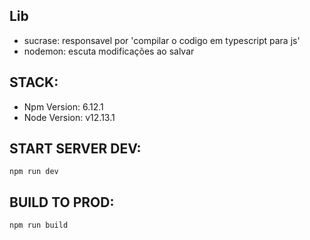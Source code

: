 ## Lib 
 - sucrase: responsavel por 'compilar o codigo em typescript para js'
 - nodemon: escuta modificações ao salvar

## STACK:
  - Npm Version: 6.12.1
  - Node Version: v12.13.1

## START SERVER DEV: 
`npm run dev`

## BUILD TO PROD:
`npm run build` 